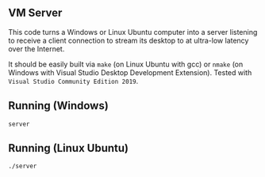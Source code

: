 ## VM Server

This code turns a Windows or Linux Ubuntu computer into a server listening to receive a client connection to stream its desktop to at ultra-low latency over the Internet.

It should be easily built via `make` (on Linux Ubuntu with gcc) or `nmake` (on Windows with Visual Studio Desktop Development Extension). Tested with `Visual Studio Community Edition 2019`.

## Running (Windows)

```server```

## Running (Linux Ubuntu)

```./server```